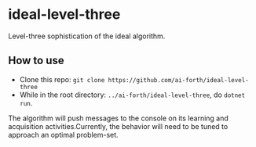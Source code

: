 # ideal-level-three

Level-three sophistication of the ideal algorithm.

## How to use

* Clone this repo: `git clone https://github.com/ai-forth/ideal-level-three`
* While in the root directory: `../ai-forth/ideal-level-three`, do `dotnet run`.

The algorithm will push messages to the console on its learning and acquisition activities.Currently, the behavior will need to be tuned to approach an optimal problem-set.